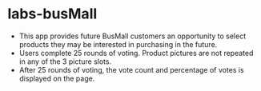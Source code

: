 # labs-busMall

* This app provides future BusMall customers an opportunity to select products they may be interested in purchasing in the future. 
* Users complete 25 rounds of voting. Product pictures are not repeated in any of the 3 picture slots.
* After 25 rounds of voting, the vote count and percentage of votes is displayed on the page. 
